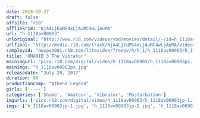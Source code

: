 ```yaml
---
date: 2018-10-27
draft: false
affsite: "r18"
afflinkr18: "NjA4LjEuMS4xLjAuMC4wLjAuMA"
url: "h_1118av00903"
urloriginal: "http://www.r18.com/videos/vod/movies/detail/-/id=h_1118av00903"
urlfinal: "http://media.r18.com/track/NjA4LjEuMS4xLjAuMC4wLjAuMA/videos/vod/movies/detail/-/id=h_1118av00903"
samplevid: "awspv3001.r18.com/litevideo/freepv/h/h_1/h_1118av00903/h_1118av00903_dmb_w.mp4"
title: "ONANIE 3 The Vibrator"
mainimgurl: "pics.r18.com/digital/video/h_1118av00903/h_1118av00903ps.jpg"
mainimgs: "h_1118av00903ps.jpg"
releasedate: "July 20, 2017"
duration: 90
productioncomp: "Athena Legend"
girls: ['----']
categories: ['Shame', 'Amateur', 'Vibrator', 'Masturbation']
imgurls: ['pics.r18.com/digital/video/h_1118av00903/h_1118av00903jp-1.jpg', 'pics.r18.com/digital/video/h_1118av00903/h_1118av00903jp-2.jpg', 'pics.r18.com/digital/video/h_1118av00903/h_1118av00903jp-3.jpg', 'pics.r18.com/digital/video/h_1118av00903/h_1118av00903jp-4.jpg', 'pics.r18.com/digital/video/h_1118av00903/h_1118av00903jp-5.jpg', 'pics.r18.com/digital/video/h_1118av00903/h_1118av00903jp-6.jpg', 'pics.r18.com/digital/video/h_1118av00903/h_1118av00903jp-7.jpg', 'pics.r18.com/digital/video/h_1118av00903/h_1118av00903jp-8.jpg', 'pics.r18.com/digital/video/h_1118av00903/h_1118av00903jp-9.jpg', 'pics.r18.com/digital/video/h_1118av00903/h_1118av00903jp-10.jpg', 'pics.r18.com/digital/video/h_1118av00903/h_1118av00903jp-11.jpg', 'pics.r18.com/digital/video/h_1118av00903/h_1118av00903jp-12.jpg', 'pics.r18.com/digital/video/h_1118av00903/h_1118av00903jp-13.jpg', 'pics.r18.com/digital/video/h_1118av00903/h_1118av00903jp-14.jpg', 'pics.r18.com/digital/video/h_1118av00903/h_1118av00903jp-15.jpg', 'pics.r18.com/digital/video/h_1118av00903/h_1118av00903jp-16.jpg', 'pics.r18.com/digital/video/h_1118av00903/h_1118av00903jp-17.jpg', 'pics.r18.com/digital/video/h_1118av00903/h_1118av00903jp-18.jpg', 'pics.r18.com/digital/video/h_1118av00903/h_1118av00903jp-19.jpg', 'pics.r18.com/digital/video/h_1118av00903/h_1118av00903jp-20.jpg']
imgs: ['h_1118av00903jp-1.jpg', 'h_1118av00903jp-2.jpg', 'h_1118av00903jp-3.jpg', 'h_1118av00903jp-4.jpg', 'h_1118av00903jp-5.jpg', 'h_1118av00903jp-6.jpg', 'h_1118av00903jp-7.jpg', 'h_1118av00903jp-8.jpg', 'h_1118av00903jp-9.jpg', 'h_1118av00903jp-10.jpg', 'h_1118av00903jp-11.jpg', 'h_1118av00903jp-12.jpg', 'h_1118av00903jp-13.jpg', 'h_1118av00903jp-14.jpg', 'h_1118av00903jp-15.jpg', 'h_1118av00903jp-16.jpg', 'h_1118av00903jp-17.jpg', 'h_1118av00903jp-18.jpg', 'h_1118av00903jp-19.jpg', 'h_1118av00903jp-20.jpg']
---
```

